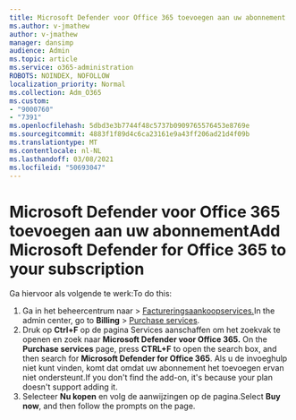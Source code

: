 ```yaml
---
title: Microsoft Defender voor Office 365 toevoegen aan uw abonnement
ms.author: v-jmathew
author: v-jmathew
manager: dansimp
audience: Admin
ms.topic: article
ms.service: o365-administration
ROBOTS: NOINDEX, NOFOLLOW
localization_priority: Normal
ms.collection: Adm_O365
ms.custom:
- "9000760"
- "7391"
ms.openlocfilehash: 5dbd3e3b7744f48c5737b0909765576453e8769e
ms.sourcegitcommit: 4883f1f89d4c6ca23161e9a43ff206ad21d4f09b
ms.translationtype: MT
ms.contentlocale: nl-NL
ms.lasthandoff: 03/08/2021
ms.locfileid: "50693047"
---
```

# <a name="add-microsoft-defender-for-office-365-to-your-subscription"></a><span data-ttu-id="0ef7b-102">Microsoft Defender voor Office 365 toevoegen aan uw abonnement</span><span class="sxs-lookup"><span data-stu-id="0ef7b-102">Add Microsoft Defender for Office 365 to your subscription</span></span>

<span data-ttu-id="0ef7b-103">Ga hiervoor als volgende te werk:</span><span class="sxs-lookup"><span data-stu-id="0ef7b-103">To do this:</span></span>

1. <span data-ttu-id="0ef7b-104">Ga in het beheercentrum naar   >  [Factureringsaankoopservices.](https://go.microsoft.com/fwlink/p/?linkid=868433)</span><span class="sxs-lookup"><span data-stu-id="0ef7b-104">In the admin center, go to **Billing** > [Purchase services](https://go.microsoft.com/fwlink/p/?linkid=868433).</span></span>
2. <span data-ttu-id="0ef7b-105">Druk op **Ctrl+F** op de pagina Services aanschaffen om het zoekvak te openen en zoek naar **Microsoft Defender voor Office 365.** </span><span class="sxs-lookup"><span data-stu-id="0ef7b-105">On the **Purchase services** page, press **CTRL+F** to open the search box, and then search for **Microsoft Defender for Office 365**.</span></span> <span data-ttu-id="0ef7b-106">Als u de invoeghulp niet kunt vinden, komt dat omdat uw abonnement het toevoegen ervan niet ondersteunt.</span><span class="sxs-lookup"><span data-stu-id="0ef7b-106">If you don't find the add-on, it's because your plan doesn't support adding it.</span></span>
3. <span data-ttu-id="0ef7b-107">Selecteer **Nu kopen** en volg de aanwijzingen op de pagina.</span><span class="sxs-lookup"><span data-stu-id="0ef7b-107">Select **Buy now**, and then follow the prompts on the page.</span></span>
